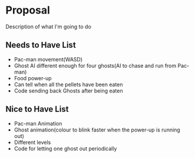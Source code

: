 # Proposal

Description of what I'm going to do

## Needs to Have List

- Pac-man movement(WASD)
- Ghost AI different enough for four ghosts(AI to chase and run from Pac-man)
- Food power-up
- Can tell when all the pellets have been eaten
- Code sending back Ghosts after being eaten

## Nice to Have List

- Pac-man Animation
- Ghost animation(colour to blink faster when the power-up is running out)
- Different levels
- Code for letting one ghost out periodically
